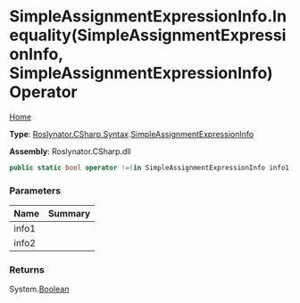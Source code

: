# SimpleAssignmentExpressionInfo\.Inequality\(SimpleAssignmentExpressionInfo, SimpleAssignmentExpressionInfo\) Operator

[Home](../../../../../README.md)

**Type**: [Roslynator.CSharp.Syntax](../../README.md)\.[SimpleAssignmentExpressionInfo](../README.md)

**Assembly**: Roslynator\.CSharp\.dll

```csharp
public static bool operator !=(in SimpleAssignmentExpressionInfo info1, in SimpleAssignmentExpressionInfo info2)
```

### Parameters

| Name | Summary |
| ---- | ------- |
| info1 | |
| info2 | |

### Returns

System\.[Boolean](https://docs.microsoft.com/en-us/dotnet/api/system.boolean)

